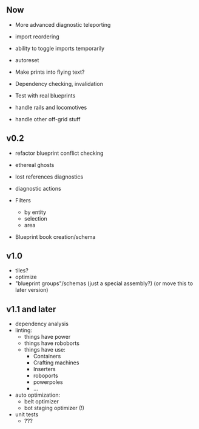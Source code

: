 ## Now

- More advanced diagnostic teleporting
- import reordering
- ability to toggle imports temporarily
- autoreset
- Make prints into flying text?

- Dependency checking, invalidation

- Test with real blueprints


- handle rails and locomotives
- handle other off-grid stuff

## v0.2

- refactor blueprint conflict checking
- ethereal ghosts

- lost references diagnostics
- diagnostic actions

- Filters
    - by entity
    - selection
    - area
- Blueprint book creation/schema

## v1.0

- tiles?
- optimize
- "blueprint groups"/schemas (just a special assembly?) (or move this to later version)

## v1.1 and later

- dependency analysis
- linting:
    - things have power
    - things have roboborts
    - things have use:
        - Containers
        - Crafting machines
        - Inserters
        - roboports
        - powerpoles
        - ...
- auto optimization:
    - belt optimizer
    - bot staging optimizer (!)
- unit tests
    - ???
